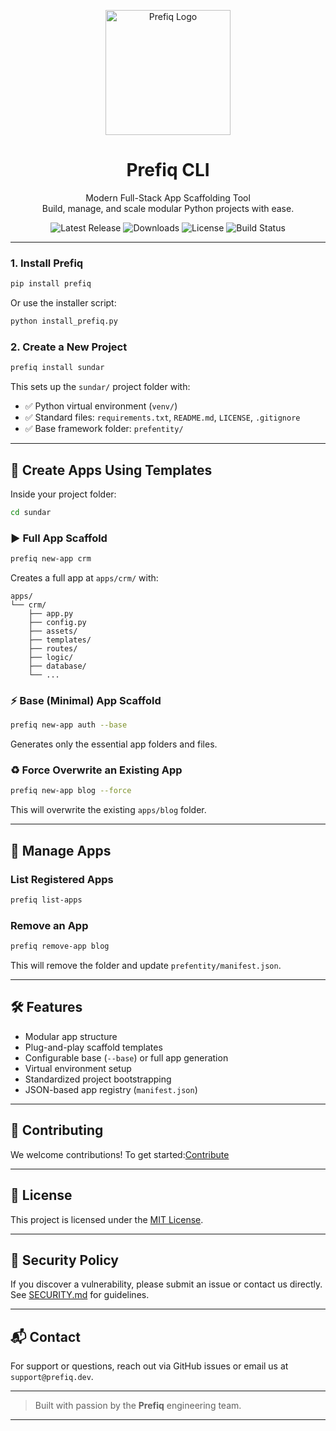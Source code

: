 <p align="center">
  <img src="images/logo.png" alt="Prefiq Logo" width="200"/>
</p>

<h1 align="center">Prefiq CLI</h1>

<p align="center">
  Modern Full-Stack App Scaffolding Tool<br>
  Build, manage, and scale modular Python projects with ease.
</p>

<p align="center">
  <img src="https://img.shields.io/github/v/release/PREFIQ/prefiq-py-cli" alt="Latest Release">
  <img src="https://img.shields.io/pypi/dm/prefiq" alt="Downloads">
  <img src="https://img.shields.io/github/license/PREFIQ/prefiq-py-cli" alt="License">
  <img src="https://img.shields.io/github/actions/workflow/status/PREFIQ/prefiq-py-cli/ci.yml" alt="Build Status">
</p>

---

### 1. Install Prefiq

```bash
pip install prefiq
````

Or use the installer script:

```bash
python install_prefiq.py
```

### 2. Create a New Project

```bash
prefiq install sundar
```

This sets up the `sundar/` project folder with:

* ✅ Python virtual environment (`venv/`)
* ✅ Standard files: `requirements.txt`, `README.md`, `LICENSE`, `.gitignore`
* ✅ Base framework folder: `prefentity/`

---

## 📁 Create Apps Using Templates

Inside your project folder:

```bash
cd sundar
```

### ▶️ Full App Scaffold

```bash
prefiq new-app crm
```

Creates a full app at `apps/crm/` with:

```
apps/
└── crm/
    ├── app.py
    ├── config.py
    ├── assets/
    ├── templates/
    ├── routes/
    ├── logic/
    ├── database/
    └── ...
```

### ⚡ Base (Minimal) App Scaffold

```bash
prefiq new-app auth --base
```

Generates only the essential app folders and files.

### ♻️ Force Overwrite an Existing App

```bash
prefiq new-app blog --force
```

This will overwrite the existing `apps/blog` folder.

---

## 🧩 Manage Apps

### List Registered Apps

```bash
prefiq list-apps
```

### Remove an App

```bash
prefiq remove-app blog
```

This will remove the folder and update `prefentity/manifest.json`.

---

## 🛠️ Features

* Modular app structure
* Plug-and-play scaffold templates
* Configurable base (`--base`) or full app generation
* Virtual environment setup
* Standardized project bootstrapping
* JSON-based app registry (`manifest.json`)

---

## 🤝 Contributing

We welcome contributions! To get started:[Contribute](CONTRIBUTING.md)

---

## 📜 License

This project is licensed under the [MIT License](LICENSE).

---

## 🔐 Security Policy

If you discover a vulnerability, please submit an issue or contact us directly. See [SECURITY.md](SECURITY.md) for guidelines.

---

## 📬 Contact

For support or questions, reach out via GitHub issues or email us at `support@prefiq.dev`.

---

> Built with passion by the **Prefiq** engineering team.

---